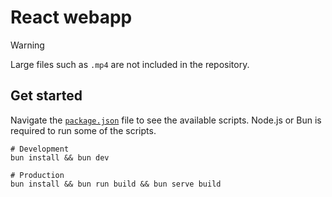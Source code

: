 # React webapp

> [!WARNING]
> Large files such as `.mp4` are not included in the repository.

## Get started

Navigate the [`package.json`](./package.json) file to see the available scripts.
Node.js or Bun is required to run some of the scripts.

```shell
# Development
bun install && bun dev
```

```shell
# Production
bun install && bun run build && bun serve build
```

